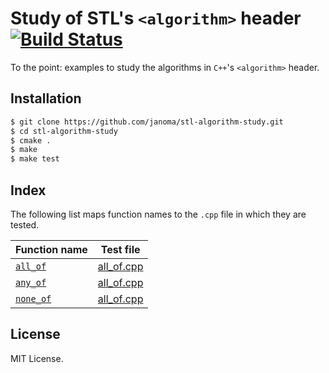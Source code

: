 # Study of STL's `<algorithm>` header [![Build Status](https://travis-ci.org/janoma/STL-algorithms-study.svg?branch=master)](https://travis-ci.org/janoma/STL-algorithms-study)
To the point: examples to study the algorithms in `C++`'s `<algorithm>` header.

## Installation
```bash
$ git clone https://github.com/janoma/stl-algorithm-study.git
$ cd stl-algorithm-study
$ cmake .
$ make
$ make test
```

## Index
The following list maps function names to the `.cpp` file in which they are
tested.

| Function name | Test file |
| ------------- | --------- |
| [`all_of`](https://devdocs.io/cpp/algorithm/all_any_none_of) | [all_of.cpp](test/all_of.cpp) |
| [`any_of`](https://devdocs.io/cpp/algorithm/all_any_none_of) | [all_of.cpp](test/all_of.cpp) |
| [`none_of`](https://devdocs.io/cpp/algorithm/all_any_none_of) | [all_of.cpp](test/all_of.cpp) |

## License
MIT License.
